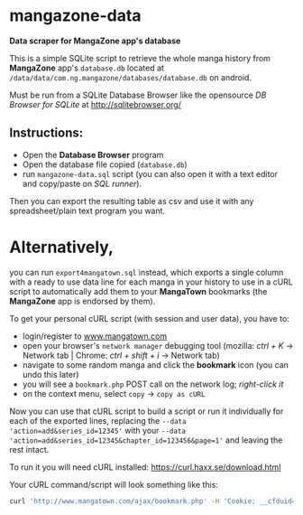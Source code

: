 # mangazone-data
**Data scraper for MangaZone app's database**

This is a simple SQLite script to retrieve the whole manga history from **MangaZone** app's `database.db` located at `/data/data/com.ng.mangazone/databases/database.db` on android.

Must be run from a SQLite Database Browser like the opensource _DB Browser for SQLite_ at http://sqlitebrowser.org/

## Instructions: 
- Open the **Database Browser** program
- Open the database file copied (`database.db`)
- run `mangazone-data.sql` script (you can also open it with a text editor and copy/paste on _SQL runner_). 

Then you can export the resulting table as csv and use it with any spreadsheet/plain text program you want.


# Alternatively, 
you can run `export4mangatown.sql` instead, which exports a single column with a ready to use data line for each manga in your history to use in a cURL script to automatically add them to your **MangaTown** bookmarks (the **MangaZone** app is endorsed by them).

To get your personal cURL script (with session and user data), you have to:
- login/register to www.mangatown.com
- open your browser's `network manager` debugging tool (mozilla: _ctrl + K_ -> Network tab  |  Chrome: _ctrl + shift + i_ -> Network tab)
- navigate to some random manga and click the **bookmark** icon (you can undo this later)
- you will see a `bookmark.php` POST call on the network log; _right-click it_
- on the context menu, select `copy` -> `copy as cURL`

Now you can use that cURL script to build a script or run it individually for each of the exported lines, replacing the `--data 'action=add&series_id=12345'` with your `--data 'action=add&series_id=12345&chapter_id=123456&page=1'` and leaving the rest intact.

To run it you will need cURL installed: https://curl.haxx.se/download.html


Your cURL command/script will look something like this:
```bash
curl 'http://www.mangatown.com/ajax/bookmark.php' -H 'Cookie: __cfduid=d76dXXXXXXX81c20f0e4b7c4XXXXXXXX375; UM_distinctid=16XXXXXXX281f-0ab2d3726ad26a-1f20-1646bfXXXXX8d; cookie_username=username; __mtu=Y2XXXXXlp; __gads=ID=0333c6XXXXXX40937:T=15XXXXXXXXX5:S=ALNI_Ma_9XXXXXXXXXXqi_L_Wg; PHPSESSID=bqpq5XXXXXXXXXXcs7pq7; CNZZDATA1XXXXXX64=937714695-15XXXXXX8168-%7C153XXXXX67; __unam=d0ec8fd-16XXXXXXXef9-59XXXXXXf5-18; GED_PLAYLIST_ACTIVITY=W3sidSI6ImYvXXXLCJ1cHQiOjE1MzA4MjgwNzgsImx0XXXXXX7InUiOiJsWGQxIiwidHNsIjoxNTMwODI4MDc2LCJudiI6MSwidXB0IjoxNTMXXXXXXXXXXyODA3NX0seyJ1I1MiwibHQiOjE1MzA4MjgwNTR9XQ..' -H 'Origin: http://www.mangatown.com' -H 'Accept-Encoding: gzip, deflate' -H 'Accept-Language: es-ES,es;q=0.9' -H 'User-Agent: Mozilla/5.0 (X11; Linux x86_64) AppleWebKit/537.36 (KHTML, like Gecko) Chrome/67.0.3396.87 Safari/537.36' -H 'Content-Type: application/x-www-form-urlencoded; charset=UTF-8' -H 'Accept: */*' -H 'Referer: http://www.mangatown.com/manga/fairy_tail' -H 'X-Requested-With: XMLHttpRequest' -H 'Connection: keep-alive' --data 'action=add&series_id=12345&chapter_id=123456&page=1' --compressed
```

